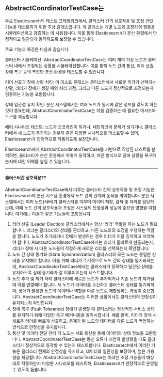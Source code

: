 ## AbstractCoordinatorTestCase는 

주로 Elasticsearch의 테스트 프레임워크에서, 클러스터 간의 상호작용 및 조정 관련 기능을 테스트하기 위한 추상 클래스입니다. 
이 클래스는 개별 노드와 조정자의 행동을 시뮬레이션하고 검증하는 데 사용됩니다. 이를 통해 Elasticsearch가 분산 환경에서 안정적이고 일관되게 동작하도록 보장할 수 있습니다.

주요 기능과 특징은 다음과 같습니다.

클러스터 시뮬레이션: AbstractCoordinatorTestCase는 여러 개의 가상 노드가 클러스터 내에서 조정되는 상황을 시뮬레이션합니다. 
이를 통해 노드 간의 통신, 리더 선출, 장애 복구 등의 복잡한 분산 환경을 테스트할 수 있습니다.

리더 선출과 장애 상황 처리: 이 테스트 클래스는 클러스터에서 새로운 리더가 선택되는 상황, 리더가 장애가 생길 때의 처리 과정, 
그리고 다른 노드가 정상적으로 조정되는지 검증하는 기능을 포함합니다.

상태 일관성 유지 확인: 분산 시스템에서는 여러 노드가 동시에 같은 정보를 갖도록 하는 것이 중요한데, 
AbstractCoordinatorTestCase는 이를 검증하는 데 필요한 메서드와 도구를 제공합니다.

에러 시나리오 테스트: 노드가 오프라인이 되거나, 네트워크에 문제가 생기거나, 클러스터에서 새 노드가 추가되는 경우와 같은 
다양한 시나리오를 테스트할 수 있어, Elasticsearch가 안정적으로 작동하도록 보장합니다.

Elasticsearch에서 AbstractCoordinatorTestCase를 기반으로 작성된 테스트를 분석하면, 클러스터가 분산 환경에서 어떻게 동작하고, 
어떤 방식으로 장애 상황을 복구하는지에 대한 이해를 높일 수 있습니다.


---------------------------------
#### 클러스터간 상호작용??
AbstractCoordinatorTestCase에서 다루는 클러스터 간의 상호작용 및 조정 기능은 Elasticsearch의 분산 시스템 환경에서 노드 간의 관계와 동작을 의미합니다. 
분산 시스템에서는 여러 노드(서버)가 클러스터를 이루며 데이터 저장, 검색 및 처리를 담당하는데, 이때 노드 간의 상호작용과 조정은 시스템의 안정성과 성능에 중요한 영향을 미칩니다. 여기에는 다음과 같은 기능들이 포함됩니다.

1. 리더 선출 (Leader Election)
클러스터에서는 항상 '리더' 역할을 하는 노드가 필요합니다. 리더는 클러스터의 상태를 관리하고, 다른 노드와의 조정을 수행하는 역할을 합니다. 노드가 추가되거나 장애가 발생하는 경우 리더가 이를 감지하고 처리해야 합니다. AbstractCoordinatorTestCase에서는 리더가 올바르게 선출되는지, 리더가 장애 시 다른 노드들이 적절하게 새로운 리더를 선택하는지 확인합니다.
2. 노드 간 상태 동기화 (State Synchronization)
클러스터의 모든 노드는 동일한 상태를 유지해야 합니다. 이를 위해 리더가 주기적으로 노드 간의 상태를 동기화하는데, AbstractCoordinatorTestCase에서는 클러스터가 정확하고 일관된 상태를 유지하도록 상태 동기화가 잘 이루어지는지 테스트합니다.
3. 노드 추가 및 제거 처리
클러스터에 새로운 노드가 추가되거나 기존 노드가 제거될 때 이를 반영해야 합니다. 새 노드가 데이터를 수신하고 클러스터 상태를 동기화하며, 장애가 발생한 노드의 데이터나 역할을 다른 노드로 재할당하는 과정이 중요합니다. AbstractCoordinatorTestCase는 이러한 상황에서도 클러스터의 안정성이 유지되는지 확인합니다.
4. 장애 복구 (Fault Tolerance)
장애가 발생할 때 클러스터는 정상적인 서비스 상태를 유지하기 위해 다양한 복구 메커니즘을 동작시킵니다. 예를 들어, 리더가 장애 시 새로운 리더를 빠르게 선출하고, 문제가 된 노드의 데이터를 다른 노드가 백업하는 방식으로 안정성을 유지합니다.
5. 통신 및 데이터 전달 관리
각 노드는 서로 통신을 통해 데이터와 상태 정보를 교환합니다. AbstractCoordinatorTestCase는 통신 오류나 지연이 발생했을 때도 클러스터가 정상적으로 동작할 수 있는지 테스트합니다.
Elasticsearch에서 이러한 기능은 클러스터 전체의 안정성을 유지하고, 데이터의 일관성을 보장하며, 높은 가용성을 제공합니다. AbstractCoordinatorTestCase는 이러한 조정 기능들이 예상대로 작동하는지 다양한 시나리오를 테스트해, Elasticsearch가 안정적으로 운영될 수 있도록 돕습니다.
